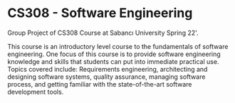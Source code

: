 # CS308 - Software Engineering 

Group Project of CS308 Course at Sabancı University Spring 22'.

This course is an introductory level course to the fundamentals of software engineering. One focus of this course is to provide software engineering knowledge and skills that students can put into immediate practical use. Topics covered include: Requirements engineering, architecting and designing software systems, quality assurance, managing software process, and getting familiar with the state-of-the-art software development tools.